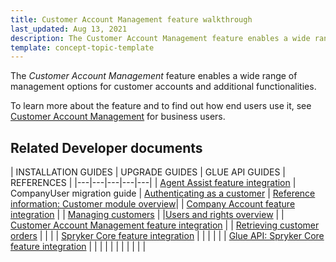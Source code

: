 ```yaml
---
title: Customer Account Management feature walkthrough
last_updated: Aug 13, 2021
description: The Customer Account Management feature enables a wide range of management options for customer accounts and additional functionalities
template: concept-topic-template
---
```


The _Customer Account Management_ feature enables a wide range of management options for customer accounts and additional functionalities.


To learn more about the feature and to find out how end users use it, see [Customer Account Management](/docs/scos/user/features/{{page.version}}/customer-account-management-feature-overview/customer-account-management-feature-overview.html) for business users.


## Related Developer documents

| INSTALLATION GUIDES  | UPGRADE GUIDES | GLUE API GUIDES | REFERENCES |
|---|---|---|---|---|
| [Agent Assist feature integration](/docs/scos/dev/feature-integration-guides/{{page.version}}/agent-assist-feature-integration.html) | CompanyUser migration guide | [Authenticating as a customer](/docs/scos/dev/glue-api-guides/{{page.version}}/managing-customers/authenticating-as-a-customer.html) | [Reference information: Customer module overview](/docs/scos/dev/feature-walkthroughs/{{page.version}}/customer-account-management-feature-walkthrough/reference-information-customer-module-overview.html)|
| [Company Account feature integration](/docs/scos/dev/feature-integration-guides/{{page.version}}/company-account-feature-integration.html) |  | [Managing customers](/docs/scos/dev/glue-api-guides/{{page.version}}/managing-customers/managing-customers.html)  |  |[Users and rights overview](/docs/scos/dev/feature-walkthroughs/{{page.version}}/spryker-core-back-office-feature-walkthrough/user-and-rights-overview.html)  |
| [Customer Account Management feature integration](/docs/scos/dev/feature-integration-guides/{{page.version}}/customer-account-management-feature-integration.html) |  | [Retrieving customer orders](/docs/scos/dev/glue-api-guides/{{page.version}}/managing-customers/retrieving-customer-orders.html) |  |  |
| [Spryker Сore feature integration](/docs/scos/dev/feature-integration-guides/{{page.version}}/spryker-core-feature-integration.html)  |  |   |  |  |
| [Glue API: Spryker Сore feature integration](/docs/scos/dev/feature-integration-guides/{{page.version}}/glue-api/glue-api-spryker-core-feature-integration.html) |  |  |  |  |
|  |  | |  |  |
